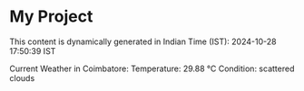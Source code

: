 # My Project

This content is dynamically generated in Indian Time (IST): 2024-10-28 17:50:39 IST


Current Weather in Coimbatore:
Temperature: 29.88 °C
Condition: scattered clouds
